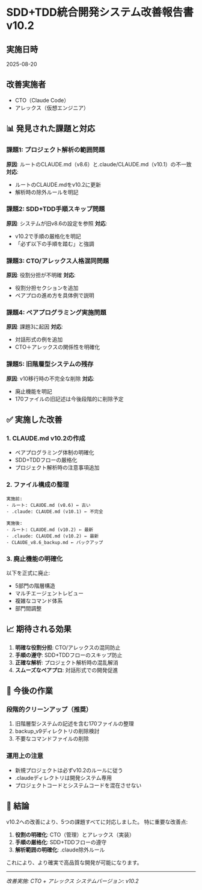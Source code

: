 # SDD+TDD統合開発システム改善報告書 v10.2

## 実施日時
2025-08-20

## 改善実施者
- CTO（Claude Code）
- アレックス（仮想エンジニア）

## 📊 発見された課題と対応

### 課題1: プロジェクト解析の範囲問題
**原因**: ルートのCLAUDE.md（v8.6）と.claude/CLAUDE.md（v10.1）の不一致
**対応**: 
- ルートのCLAUDE.mdをv10.2に更新
- 解析時の除外ルールを明記

### 課題2: SDD+TDD手順スキップ問題  
**原因**: システムが旧v8.6の設定を参照
**対応**: 
- v10.2で手順の厳格化を明記
- 「必ず以下の手順を踏む」と強調

### 課題3: CTO/アレックス人格混同問題
**原因**: 役割分担が不明確
**対応**:
- 役割分担セクションを追加
- ペアプロの進め方を具体例で説明

### 課題4: ペアプログラミング実施問題
**原因**: 課題3に起因
**対応**: 
- 対話形式の例を追加
- CTO＋アレックスの関係性を明確化

### 課題5: 旧階層型システムの残存
**原因**: v10移行時の不完全な削除
**対応**:
- 廃止機能を明記
- 170ファイルの旧記述は今後段階的に削除予定

## ✅ 実施した改善

### 1. CLAUDE.md v10.2の作成
- ペアプログラミング体制の明確化
- SDD+TDDフローの厳格化
- プロジェクト解析時の注意事項追加

### 2. ファイル構成の整理
```
実施前:
- ルート: CLAUDE.md (v8.6) ← 古い
- .claude: CLAUDE.md (v10.1) ← 不完全

実施後:
- ルート: CLAUDE.md (v10.2) ← 最新
- .claude: CLAUDE.md (v10.2) ← 最新  
- CLAUDE_v8.6_backup.md ← バックアップ
```

### 3. 廃止機能の明確化
以下を正式に廃止:
- 5部門の階層構造
- マルチエージェントレビュー
- 複雑なコマンド体系
- 部門間調整

## 📈 期待される効果

1. **明確な役割分担**: CTO/アレックスの混同防止
2. **手順の遵守**: SDD+TDDフローのスキップ防止
3. **正確な解析**: プロジェクト解析時の混乱解消
4. **スムーズなペアプロ**: 対話形式での開発促進

## 🔄 今後の作業

### 段階的クリーンアップ（推奨）
1. 旧階層型システムの記述を含む170ファイルの整理
2. backup_v9ディレクトリの削除検討
3. 不要なコマンドファイルの削除

### 運用上の注意
- 新規プロジェクトは必ずv10.2のルールに従う
- .claudeディレクトリは開発システム専用
- プロジェクトコードとシステムコードを混在させない

## 📝 結論

v10.2への改善により、5つの課題すべてに対応しました。
特に重要な改善点:

1. **役割の明確化**: CTO（管理）とアレックス（実装）
2. **手順の厳格化**: SDD+TDDフローの遵守
3. **解析範囲の明確化**: .claude除外ルール

これにより、より確実で高品質な開発が可能になります。

---
*改善実施: CTO + アレックス*
*システムバージョン: v10.2*
